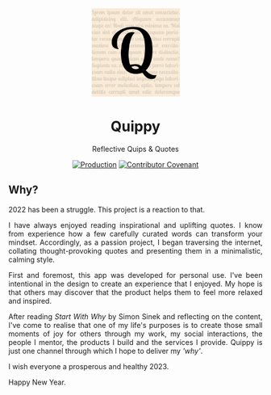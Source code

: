 <div align="center">
  <img 
    src="./.github/assets/quippy-512x512.png"
    alt="Quippy logo consisting of a pale yellow box with a large letter Q." 
    width="175px"
    height="175px"
  />
  <h1>Quippy</h1>  
  <p>Reflective Quips & Quotes</p>

  [![Production](https://github.com/jamesbayley/Quippy/actions/workflows/publish.yml/badge.svg)](https://github.com/jamesbayley/Quippy/actions/workflows/publish.yml)
  [![Contributor Covenant](https://img.shields.io/badge/Contributor%20Covenant-2.0-4baaaa.svg)](code_of_conduct.md)

</div>

<div align="justify">
  <h2>Why?</h2>
  <p>
    2022 has been a struggle. This project is a reaction to that.
  </p>
  <p>
    I have always enjoyed reading inspirational and uplifting quotes. I know from experience how a few carefully curated words can transform your mindset. Accordingly, as a passion project, I began traversing the internet, collating thought-provoking quotes and presenting them in a minimalistic, calming style.
  </p>  
  <p>
    First and foremost, this app was developed for personal use. I've been intentional in the design to create an experience that I enjoyed. My hope is that others may discover that the product helps them to feel more relaxed and inspired.
  </p>
  <p>
    After reading <em>Start With Why</em> by Simon Sinek and reflecting on the content, I've come to realise that one of my life's purposes is to create those small moments of joy for others through my work, my social interactions, the people I mentor, the products I build and the services I provide. Quippy is just one channel through which I hope to deliver my <em>'why'</em>.
  </p>
  <p>
    I wish everyone a prosperous and healthy 2023.
  </p>
  <p>
    Happy New Year.
  </p>
</div>
